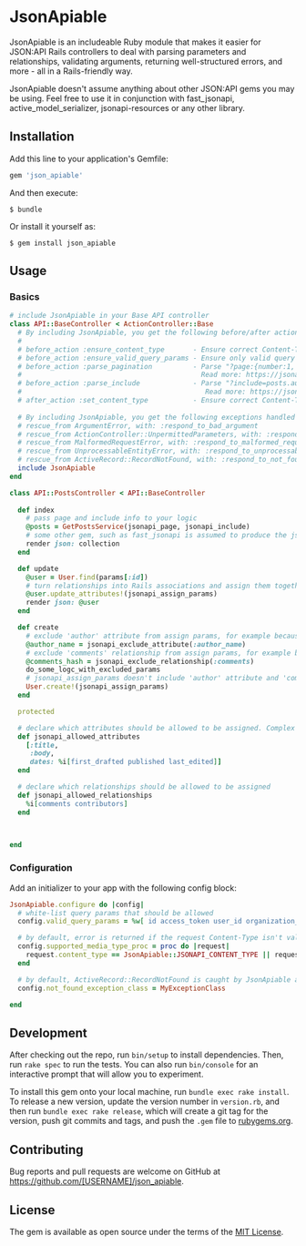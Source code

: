 # JsonApiable

JsonApiable is an includeable Ruby module that makes it easier for JSON:API Rails controllers to deal with parsing parameters and relationships,
validating arguments, returning well-structured errors, and more - all in a Rails-friendly way.

JsonApiable doesn't assume anything about other JSON:API gems you may be using. 
Feel free to use it in conjunction with fast_jsonapi, active_model_serializer, jsonapi-resources or any other library.

## Installation

Add this line to your application's Gemfile:

```ruby
gem 'json_apiable'
```

And then execute:

    $ bundle

Or install it yourself as:

    $ gem install json_apiable

## Usage
### Basics
```ruby
# include JsonApiable in your Base API controller
class API::BaseController < ActionController::Base
  # By including JsonApiable, you get the following before/after actions in your controllers:
  # 
  # before_action :ensure_content_type       - Ensure correct Content-Type (application/vnd.api+json) is set in the request, and return error otherise 
  # before_action :ensure_valid_query_params - Ensure only valid query parameters are used
  # before_action :parse_pagination          - Parse "?page:{number:1, size:25}" query hash, set defaults raise errors when invalid values received
  #                                            Read more: https://jsonapi.org/format/#fetching-pagination 
  # before_action :parse_include             - Parse "?include=posts.author" include directives . 
  #                                             Read more: https://jsonapi.org/format/#fetching-includes
  # after_action :set_content_type           - Ensure correct Content-Type (application/vnd.api+json) is set in the response
  
  # By including JsonApiable, you get the following exceptions handled automatically:
  # rescue_from ArgumentError, with: :respond_to_bad_argument
  # rescue_from ActionController::UnpermittedParameters, with: :respond_to_bad_argument
  # rescue_from MalformedRequestError, with: :respond_to_malformed_request
  # rescue_from UnprocessableEntityError, with: :respond_to_unprocessable_entity
  # rescue_from ActiveRecord::RecordNotFound, with: :respond_to_not_found
  include JsonApiable
end

class API::PostsController < API::BaseController
  
  def index
    # pass page and include info to your logic
    @posts = GetPostsService(jsonapi_page, jsonapi_include)
    # some other gem, such as fast_jsonapi is assumed to produce the json:api output
    render json: collection
  end

  def update
    @user = User.find(params[:id])
    # turn relationships into Rails associations and assign them together with attributes as you would normally do in Rails
    @user.update_attributes!(jsonapi_assign_params)
    render json: @user
  end

  def create
    # exclude 'author' attribute from assign params, for example because it's a separate table on the DB level)
    @author_name = jsonapi_exclude_attribute(:author_name)
    # exclude 'comments' relationship from assign params, for example because we want to filter which ones are added to post
    @comments_hash = jsonapi_exclude_relationship(:comments)
    do_some_logc_with_excluded_params
    # jsonapi_assign_params doesn't include 'author' attribute and 'comments' relationship
    User.create!(jsonapi_assign_params)
  end

  protected

  # declare which attributes should be allowed to be assigned. Complex attributes are allowed
  def jsonapi_allowed_attributes
    [:title,
     :body,
     dates: %i[first_drafted published last_edited]]
  end

  # declare which relationships should be allowed to be assigned
  def jsonapi_allowed_relationships
    %i[comments contributors]
  end



end
````
### Configuration
Add an initializer to your app with the following config block:
```ruby
JsonApiable.configure do |config|
  # white-list query params that should be allowed
  config.valid_query_params = %w[ id access_token user_id organization_id ]

  # by default, error is returned if the request Content-Type isn't valid JSON-API. Override the behaviour by using this block:
  config.supported_media_type_proc = proc do |request|
    request.content_type == JsonApiable::JSONAPI_CONTENT_TYPE || request.headers['My-Special-Header'].present?
  end

  # by default, ActiveRecord::RecordNotFound is caught by JsonApiable and turned into an error response. If your backend raises a different class of exception, set it here
  config.not_found_exception_class = MyExceptionClass

end
```


## Development

After checking out the repo, run `bin/setup` to install dependencies. Then, run `rake spec` to run the tests. You can also run `bin/console` for an interactive prompt that will allow you to experiment.

To install this gem onto your local machine, run `bundle exec rake install`. To release a new version, update the version number in `version.rb`, and then run `bundle exec rake release`, which will create a git tag for the version, push git commits and tags, and push the `.gem` file to [rubygems.org](https://rubygems.org).

## Contributing

Bug reports and pull requests are welcome on GitHub at https://github.com/[USERNAME]/json_apiable.

## License

The gem is available as open source under the terms of the [MIT License](https://opensource.org/licenses/MIT).
